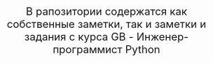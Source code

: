 <div style="text-align:center"><font size=5>В рапозитории содержатся как собственные заметки, так и заметки и задания с курса GB - Инженер-программист Python</font></div>
